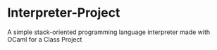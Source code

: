 # Interpreter-Project

A simple stack-oriented programming language interpreter made with OCaml for a Class Project
